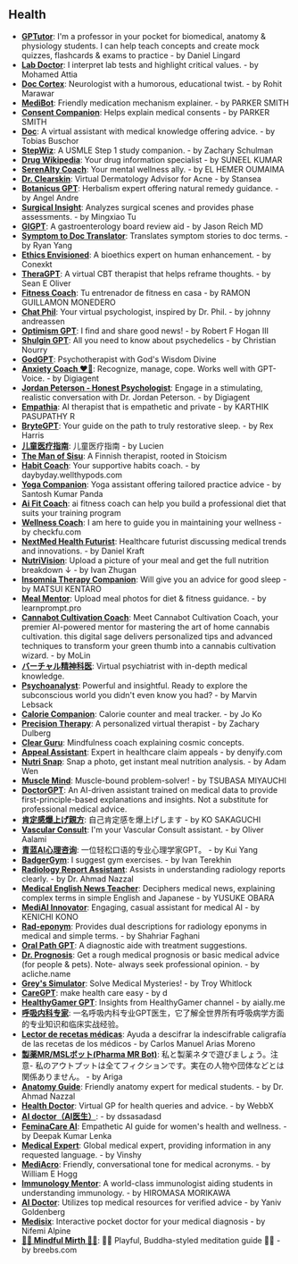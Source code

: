 ## Health
- [**GPTutor**](https://chat.openai.com/g/g-Nmm2aSRIz-gptutor): I'm a professor in your pocket for biomedical, anatomy & physiology students. I can help teach concepts and create mock quizzes, flashcards & exams to practice - by Daniel Lingard
- [**Lab Doctor**](https://chat.openai.com/g/g-zCpjZCGTM-lab-d): I interpret lab tests and highlight critical values. - by Mohamed Attia
- [**Doc Cortex**](https://chat.openai.com/g/g-Ravvp0YoT-doc-cortex): Neurologist with a humorous, educational twist. - by Rohit Marawar
- [**MediBot**](https://chat.openai.com/g/g-xeccMlOx9-medib): Friendly medication mechanism explainer. - by PARKER SMITH
- [**Consent Companion**](https://chat.openai.com/g/g-nnOTJVzQk-consent-compani): Helps explain medical consents - by PARKER SMITH
- [**Doc**](https://chat.openai.com/g/g-axdEFz5c7-d): A virtual assistant with medical knowledge offering advice. - by Tobias Buschor
- [**StepWiz**](https://chat.openai.com/g/g-5GOaU9dj5-stepwiz): A USMLE Step 1 study companion. - by Zachary Schulman
- [**Drug Wikipedia**](https://chat.openai.com/g/g-lAX0e2yaQ-drug-wikipedia): Your drug information specialist - by SUNEEL KUMAR
- [**SerenAIty Coach**](https://chat.openai.com/g/g-ALtIcUHQb-serenaity-coach): Your mental wellness ally. - by EL HEMER OUMAIMA
- [**Dr. Clearskin**](https://chat.openai.com/g/g-ucGfKts6Z-dr-clearski): Virtual Dermatology Advisor for Acne - by Stansea
- [**Botanicus GPT**](https://chat.openai.com/g/g-MW84PLKEw-botanicus-gp): Herbalism expert offering natural remedy guidance. - by Angel Andre
- [**Surgical Insight**](https://chat.openai.com/g/g-ZM59Bz6Qe-surgical-insigh): Analyzes surgical scenes and provides phase assessments. - by Mingxiao Tu
- [**GIGPT**](https://chat.openai.com/g/g-P86cyUFns-gigp): A gastroenterology board review aid - by Jason Reich MD
- [**Symptom to Doc Translator**](https://chat.openai.com/g/g-8kS5DH7p4-symptom-to-doc-transla): Translates symptom stories to doc terms. - by Ryan Yang
- [**Ethics Envisioned**](https://chat.openai.com/g/g-X6j7ikuC1-ethics-envisioned): A bioethics expert on human enhancement. - by Conexkt
- [**TheraGPT**](https://chat.openai.com/g/g-aU29QGK2D-theragp): A virtual CBT therapist that helps reframe thoughts. - by Sean E Oliver
- [**Fitness Coach**](https://chat.openai.com/g/g-qdxg9uD9g-fitness-coach): Tu entrenador de fitness en casa - by RAMON GUILLAMON MONEDERO
- [**Chat Phil**](https://chat.openai.com/g/g-GfK2aUuIw-chat-phil): Your virtual psychologist, inspired by Dr. Phil. - by johnny andreassen
- [**Optimism GPT**](https://chat.openai.com/g/g-755OTOac7-optimism-gp): I find and share good news! - by Robert F Hogan III
- [**Shulgin GPT**](https://chat.openai.com/g/g-yXIy3GWw4-shulgin-gp): All you need to know about psychedelics - by Christian  Nourry
- [**GodGPT**](https://chat.openai.com/g/g-vVwORm1oW-godgp): Psychotherapist with God's Wisdom Divine
- [**Anxiety Coach ❤️‍🔥**](https://chat.openai.com/g/g-DFVXMwXTh-anxiety-coach): Recognize, manage, cope. Works well with GPT-Voice. - by Digiagent
- [**Jordan Peterson - Honest Psychologist**](https://chat.openai.com/g/g-W708TXoFs-jordan-peterson-honest-psychologi): Engage in a stimulating, realistic conversation with Dr. Jordan Peterson. - by Digiagent
- [**Empathia**](https://chat.openai.com/g/g-VBHrDf4Dk-empathia): AI therapist that is empathetic and private - by KARTHIK PASUPATHY R
- [**BryteGPT**](https://chat.openai.com/g/g-oIzSTS1Z5-brytegp): Your guide on the path to truly restorative sleep. - by Rex Harris
- [**儿童医疗指南**](https://chat.openai.com/g/g-3iEqr1JAO-er-tong-yi-liao-zhi-na): 儿童医疗指南 - by Lucien
- [**The Man of Sisu**](https://chat.openai.com/g/g-xtyzCTs7m-the-man-of-si): A Finnish therapist, rooted in Stoicism
- [**Habit Coach**](https://chat.openai.com/g/g-07vIdqEps-habit-coach): Your supportive habits coach. - by daybyday.wellthypods.com
- [**Yoga Companion**](https://chat.openai.com/g/g-dFgTq92dA-yoga-compani): Yoga assistant offering tailored practice advice - by Santosh Kumar Panda
- [**Ai Fit Coach**](https://chat.openai.com/g/g-e9o0iRDSB-ai-fit-coach): ai fitness coach can help you build a professional diet that suits your training program
- [**Wellness Coach**](https://chat.openai.com/g/g-i4uxnQ7QL-wellness-coach): I am here to guide you in maintaining your wellness - by checkfu.com
- [**NextMed Health Futurist**](https://chat.openai.com/g/g-VbYOjgjlW-nextmed-health-futuri): Healthcare futurist discussing medical trends and innovations. - by Daniel Kraft
- [**NutriVision**](https://chat.openai.com/g/g-PrBxa6aot-nutrivisi): Upload a picture of your meal and get the full nutrition breakdown ↓ - by Ivan Zhugan
- [**Insomnia Therapy Companion**](https://chat.openai.com/g/g-qdcbFutPZ-insomnia-therapy-compani): Will give you an advice for good sleep - by MATSUI KENTARO
- [**Meal Mentor**](https://chat.openai.com/g/g-XrfbpH4dJ-meal-): Upload meal photos for diet & fitness guidance. - by learnprompt.pro
- [**Cannabot Cultivation Coach**](https://chat.openai.com/g/g-Nh0AVx3Wc-cannabot-cultivation-coach): Meet Cannabot Cultivation Coach, your premier AI-powered mentor for mastering the art of home cannabis cultivation. this digital sage delivers personalized tips and advanced techniques to transform your green thumb into a cannabis cultivation wizard. - by MoLin
- [**バーチャル精神科医**](https://chat.openai.com/g/g-jGVudCUzg-batiyarujing-shen-ke-yi): Virtual psychiatrist with in-depth medical knowledge.
- [**Psychoanalyst**](https://chat.openai.com/g/g-G9INzOvnq-psychoanaly): Powerful and insightful. Ready to explore the subconscious world you didn't even know you had? - by Marvin Lebsack
- [**Calorie Companion**](https://chat.openai.com/g/g-q1OHQ0i3x-calorie-compani): Calorie counter and meal tracker. - by Jo Ko
- [**Precision Therapy**](https://chat.openai.com/g/g-5pfwc3yhG-precision-therapy): A personalized virtual therapist - by Zachary Dulberg
- [**Clear Guru**](https://chat.openai.com/g/g-1XkeMPNbl-clear-g): Mindfulness coach explaining cosmic concepts.
- [**Appeal Assistant**](https://chat.openai.com/g/g-oLPRNBrpG-appeal-assista): Expert in healthcare claim appeals - by denyify.com
- [**Nutri Snap**](https://chat.openai.com/g/g-YnVklwdRC-nutri-snap): Snap a photo, get instant meal nutrition analysis. - by Adam Wen
- [**Muscle Mind**](https://chat.openai.com/g/g-CU0YY5Tip-muscle-mind): Muscle-bound problem-solver! - by TSUBASA MIYAUCHI
- [**DoctorGPT**](https://chat.openai.com/g/g-3HCNaq0VO-doctorgp): An AI-driven assistant trained on medical data to provide first-principle-based explanations and insights. Not a substitute for professional medical advice.
- [**肯定感爆上げ親方**](https://chat.openai.com/g/g-oKHPWvU9H-ken-ding-gan-bao-shang-geqin-fang): 自己肯定感を爆上げします - by KO SAKAGUCHI
- [**Vascular Consult**](https://chat.openai.com/g/g-9bS0ygPuf-vascular-consul): I'm your Vascular Consult assistant. - by Oliver Aalami
- [**青蓝AI心理咨询**](https://chat.openai.com/g/g-sUUY2BpuC-qing-lan-aixin-li-zi-x): 一位轻松口语的专业心理学家GPT。 - by Kui Yang
- [**BadgerGym**](https://chat.openai.com/g/g-EQDRIXho4-badgergy): I suggest gym exercises. - by Ivan Terekhin
- [**Radiology Report Assistant**](https://chat.openai.com/g/g-pxPwcQzIG-radiology-report-assista): Assists in understanding radiology reports clearly. - by Dr. Ahmad Nazzal
- [**Medical English News Teacher**](https://chat.openai.com/g/g-WzIt4xeBM-medical-english-news-teach): Deciphers medical news, explaining complex terms in simple English and Japanese - by YUSUKE OBARA
- [**MediAI Innovator**](https://chat.openai.com/g/g-wQxoVnu4y-mediai-innova): Engaging, casual assistant for medical AI - by KENICHI KONO
- [**Rad-eponym**](https://chat.openai.com/g/g-GtcoLUHOF-rad-epony): Provides dual descriptions for radiology eponyms in medical and simple terms. - by Shahriar Faghani
- [**Oral Path GPT**](https://chat.openai.com/g/g-xKp0DTBHv-oral-path-gp): A diagnostic aide with treatment suggestions.
- [**Dr. Prognosis**](https://chat.openai.com/g/g-mzxZYvugi-dr-prognosi): Get a rough medical prognosis or basic medical advice (for people & pets). Note- always seek professional opinion. - by acliche.name
- [**Grey's Simulator**](https://chat.openai.com/g/g-JN2HTe7hO-grey-s-simula): Solve Medical Mysteries! - by Troy Whitlock
- [**CareGPT**](https://chat.openai.com/g/g-kRyXrRGpZ-caregp): make health care easy - by d
- [**HealthyGamer GPT**](https://chat.openai.com/g/g-sN4ZIIcFy-healthygamer-gp): Insights from HealthyGamer channel - by aially.me
- [**呼吸内科专家**](https://chat.openai.com/g/g-iyuAUCyH9-hu-xi-nei-ke-zhuan-jia): 一名呼吸内科专业GPT医生，它了解全世界所有呼吸病学方面的专业知识和临床实战经验。
- [**Lector de recetas médicas**](https://chat.openai.com/g/g-suobEyu2i-lector-de-recetas-medica): Ayuda a descifrar la indescifrable caligrafía de las recetas de los médicos - by Carlos Manuel Arias Moreno
- [**製薬MR/MSLボット(Pharma MR Bot)**](https://chat.openai.com/g/g-YMBWEbARm-zhi-yao-mr-mslbotuto-pharma-mr-b): 私と製薬ネタで遊びましょう。注意- 私のアウトプットは全てフィクションです。実在の人物や団体などとは関係ありません。 - by Ariga
- [**Anatomy Guide**](https://chat.openai.com/g/g-eRJocKxfS-anatomy-guid): Friendly anatomy expert for medical students. - by Dr. Ahmad Nazzal
- [**Health Doctor**](https://chat.openai.com/g/g-sbqSq7FOD-health-d): Virtual GP for health queries and advice. - by WebbX
- [**AI doctor（AI医生）**](https://chat.openai.com/g/g-NdLDCPwZ0-ai-doctor-aiyi-sheng): - by dssasadasd
- [**FeminaCare AI**](https://chat.openai.com/g/g-mYqr9rQX4-feminacare-ai): Empathetic AI guide for women's health and wellness. - by Deepak Kumar Lenka
- [**Medical Expert**](https://chat.openai.com/g/g-zu1xDEpVB-medical-exp): Global medical expert, providing information in any requested language. - by Vinshy
- [**MediAcro**](https://chat.openai.com/g/g-EmO6kYI6M-media): Friendly, conversational tone for medical acronyms. - by William E Hogg
- [**Immunology Mentor**](https://chat.openai.com/g/g-2ZrrNVdbK-immunology-): A world-class immunologist aiding students in understanding immunology. - by HIROMASA MORIKAWA
- [**AI Doctor**](https://chat.openai.com/g/g-vYzt7bvAm-ai-d): Utilizes top medical resources for verified advice - by Yaniv Goldenberg
- [**Medisix**](https://chat.openai.com/g/g-gARNr7jWl-medisix): Interactive pocket doctor for your medical diagnosis - by Nifemi Alpine
- [**🧘‍♂️ Mindful Mirth 🧘‍♂️**](https://chat.openai.com/g/g-y1KYJJpzy-mindful-mirth): 🧘‍♂️ Playful, Buddha-styled meditation guide 🧘‍♂️ - by breebs.com

